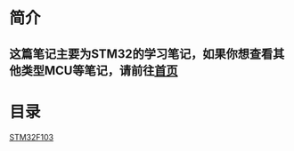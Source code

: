 # 简介

## 这篇笔记主要为STM32的学习笔记，如果你想查看其他类型MCU等笔记，请前往[首页](../README.md)


# 目录
[STM32F103](./STM32F103/STM32F103.md)